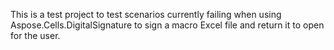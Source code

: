 This is a test project to test scenarios currently failing when using Aspose.Cells.DigitalSignature to sign a macro Excel file and return it to open for the user.
